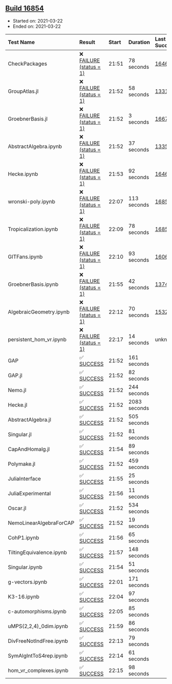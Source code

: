 ## [Build 16854](https://oscarci.mathematik.uni-kl.de/job/oscar/16854/)

* Started on: 2021-03-22
* Ended on: 2021-03-22

| Test Name    | Result | Start | Duration | Last Success | First Failure |
|:-------------|:-------|:------|:---------|:-------------|:--------------|
| CheckPackages | ❌ [FAILURE (status = 1)](https://oscarci.mathematik.uni-kl.de/job/oscar/16854/artifact/logs/build-16854/CheckPackages.log) | 21:51 | 78 seconds | [16463](https://oscarci.mathematik.uni-kl.de/job/oscar/16463/) | [16464](https://oscarci.mathematik.uni-kl.de/job/oscar/16464/) |
| GroupAtlas.jl | ❌ [FAILURE (status = 1)](https://oscarci.mathematik.uni-kl.de/job/oscar/16854/artifact/logs/build-16854/GroupAtlas.jl.log) | 21:52 | 58 seconds | [13311](https://oscarci.mathematik.uni-kl.de/job/oscar/13311/) | [13312](https://oscarci.mathematik.uni-kl.de/job/oscar/13312/) |
| GroebnerBasis.jl | ❌ [FAILURE (status = 1)](https://oscarci.mathematik.uni-kl.de/job/oscar/16854/artifact/logs/build-16854/GroebnerBasis.jl.log) | 21:52 | 3 seconds | [16676](https://oscarci.mathematik.uni-kl.de/job/oscar/16676/) | [16677](https://oscarci.mathematik.uni-kl.de/job/oscar/16677/) |
| AbstractAlgebra.ipynb | ❌ [FAILURE (status = 1)](https://oscarci.mathematik.uni-kl.de/job/oscar/16854/artifact/logs/build-16854/AbstractAlgebra.ipynb.log) | 21:52 | 37 seconds | [13355](https://oscarci.mathematik.uni-kl.de/job/oscar/13355/) | [13356](https://oscarci.mathematik.uni-kl.de/job/oscar/13356/) |
| Hecke.ipynb | ❌ [FAILURE (status = 1)](https://oscarci.mathematik.uni-kl.de/job/oscar/16854/artifact/logs/build-16854/Hecke.ipynb.log) | 21:53 | 92 seconds | [16463](https://oscarci.mathematik.uni-kl.de/job/oscar/16463/) | [16464](https://oscarci.mathematik.uni-kl.de/job/oscar/16464/) |
| wronski-poly.ipynb | ❌ [FAILURE (status = 1)](https://oscarci.mathematik.uni-kl.de/job/oscar/16854/artifact/logs/build-16854/wronski-poly.ipynb.log) | 22:07 | 113 seconds | [16851](https://oscarci.mathematik.uni-kl.de/job/oscar/16851/) | [16852](https://oscarci.mathematik.uni-kl.de/job/oscar/16852/) |
| Tropicalization.ipynb | ❌ [FAILURE (status = 1)](https://oscarci.mathematik.uni-kl.de/job/oscar/16854/artifact/logs/build-16854/Tropicalization.ipynb.log) | 22:09 | 78 seconds | [16853](https://oscarci.mathematik.uni-kl.de/job/oscar/16853/) | [16854](https://oscarci.mathematik.uni-kl.de/job/oscar/16854/) |
| GITFans.ipynb | ❌ [FAILURE (status = 1)](https://oscarci.mathematik.uni-kl.de/job/oscar/16854/artifact/logs/build-16854/GITFans.ipynb.log) | 22:10 | 93 seconds | [16068](https://oscarci.mathematik.uni-kl.de/job/oscar/16068/) | [16069](https://oscarci.mathematik.uni-kl.de/job/oscar/16069/) |
| GroebnerBasis.ipynb | ❌ [FAILURE (status = 1)](https://oscarci.mathematik.uni-kl.de/job/oscar/16854/artifact/logs/build-16854/GroebnerBasis.ipynb.log) | 21:55 | 42 seconds | [13748](https://oscarci.mathematik.uni-kl.de/job/oscar/13748/) | [13749](https://oscarci.mathematik.uni-kl.de/job/oscar/13749/) |
| AlgebraicGeometry.ipynb | ❌ [FAILURE (status = 1)](https://oscarci.mathematik.uni-kl.de/job/oscar/16854/artifact/logs/build-16854/AlgebraicGeometry.ipynb.log) | 22:12 | 70 seconds | [15322](https://oscarci.mathematik.uni-kl.de/job/oscar/15322/) | [15323](https://oscarci.mathematik.uni-kl.de/job/oscar/15323/) |
| persistent_hom_vr.ipynb | ❌ [FAILURE (status = 1)](https://oscarci.mathematik.uni-kl.de/job/oscar/16854/artifact/logs/build-16854/persistent_hom_vr.ipynb.log) | 22:17 | 14 seconds | unknown | unknown |
| GAP | ✅ [SUCCESS](https://oscarci.mathematik.uni-kl.de/job/oscar/16854/artifact/logs/build-16854/GAP.log) | 21:52 | 161 seconds |  |  |
| GAP.jl | ✅ [SUCCESS](https://oscarci.mathematik.uni-kl.de/job/oscar/16854/artifact/logs/build-16854/GAP.jl.log) | 21:52 | 82 seconds |  |  |
| Nemo.jl | ✅ [SUCCESS](https://oscarci.mathematik.uni-kl.de/job/oscar/16854/artifact/logs/build-16854/Nemo.jl.log) | 21:52 | 244 seconds |  |  |
| Hecke.jl | ✅ [SUCCESS](https://oscarci.mathematik.uni-kl.de/job/oscar/16854/artifact/logs/build-16854/Hecke.jl.log) | 21:52 | 2083 seconds |  |  |
| AbstractAlgebra.jl | ✅ [SUCCESS](https://oscarci.mathematik.uni-kl.de/job/oscar/16854/artifact/logs/build-16854/AbstractAlgebra.jl.log) | 21:52 | 505 seconds |  |  |
| Singular.jl | ✅ [SUCCESS](https://oscarci.mathematik.uni-kl.de/job/oscar/16854/artifact/logs/build-16854/Singular.jl.log) | 21:52 | 81 seconds |  |  |
| CapAndHomalg.jl | ✅ [SUCCESS](https://oscarci.mathematik.uni-kl.de/job/oscar/16854/artifact/logs/build-16854/CapAndHomalg.jl.log) | 21:54 | 89 seconds |  |  |
| Polymake.jl | ✅ [SUCCESS](https://oscarci.mathematik.uni-kl.de/job/oscar/16854/artifact/logs/build-16854/Polymake.jl.log) | 21:52 | 459 seconds |  |  |
| JuliaInterface | ✅ [SUCCESS](https://oscarci.mathematik.uni-kl.de/job/oscar/16854/artifact/logs/build-16854/JuliaInterface.log) | 21:55 | 25 seconds |  |  |
| JuliaExperimental | ✅ [SUCCESS](https://oscarci.mathematik.uni-kl.de/job/oscar/16854/artifact/logs/build-16854/JuliaExperimental.log) | 21:56 | 11 seconds |  |  |
| Oscar.jl | ✅ [SUCCESS](https://oscarci.mathematik.uni-kl.de/job/oscar/16854/artifact/logs/build-16854/Oscar.jl.log) | 21:52 | 534 seconds |  |  |
| NemoLinearAlgebraForCAP | ✅ [SUCCESS](https://oscarci.mathematik.uni-kl.de/job/oscar/16854/artifact/logs/build-16854/NemoLinearAlgebraForCAP.log) | 21:52 | 19 seconds |  |  |
| CohP1.ipynb | ✅ [SUCCESS](https://oscarci.mathematik.uni-kl.de/job/oscar/16854/artifact/logs/build-16854/CohP1.ipynb.log) | 21:56 | 65 seconds |  |  |
| TiltingEquivalence.ipynb | ✅ [SUCCESS](https://oscarci.mathematik.uni-kl.de/job/oscar/16854/artifact/logs/build-16854/TiltingEquivalence.ipynb.log) | 21:57 | 148 seconds |  |  |
| Singular.ipynb | ✅ [SUCCESS](https://oscarci.mathematik.uni-kl.de/job/oscar/16854/artifact/logs/build-16854/Singular.ipynb.log) | 21:54 | 51 seconds |  |  |
| g-vectors.ipynb | ✅ [SUCCESS](https://oscarci.mathematik.uni-kl.de/job/oscar/16854/artifact/logs/build-16854/g-vectors.ipynb.log) | 22:01 | 171 seconds |  |  |
| K3-16.ipynb | ✅ [SUCCESS](https://oscarci.mathematik.uni-kl.de/job/oscar/16854/artifact/logs/build-16854/K3-16.ipynb.log) | 22:04 | 97 seconds |  |  |
| c-automorphisms.ipynb | ✅ [SUCCESS](https://oscarci.mathematik.uni-kl.de/job/oscar/16854/artifact/logs/build-16854/c-automorphisms.ipynb.log) | 22:05 | 85 seconds |  |  |
| uMPS(2,2,4)_0dim.ipynb | ✅ [SUCCESS](https://oscarci.mathematik.uni-kl.de/job/oscar/16854/artifact/logs/build-16854/uMPS-2-2-4-_0dim.ipynb.log) | 21:59 | 86 seconds |  |  |
| DivFreeNotIndFree.ipynb | ✅ [SUCCESS](https://oscarci.mathematik.uni-kl.de/job/oscar/16854/artifact/logs/build-16854/DivFreeNotIndFree.ipynb.log) | 22:13 | 79 seconds |  |  |
| SymAlgIntToS4rep.ipynb | ✅ [SUCCESS](https://oscarci.mathematik.uni-kl.de/job/oscar/16854/artifact/logs/build-16854/SymAlgIntToS4rep.ipynb.log) | 22:14 | 61 seconds |  |  |
| hom_vr_complexes.ipynb | ✅ [SUCCESS](https://oscarci.mathematik.uni-kl.de/job/oscar/16854/artifact/logs/build-16854/hom_vr_complexes.ipynb.log) | 22:15 | 98 seconds |  |  |
